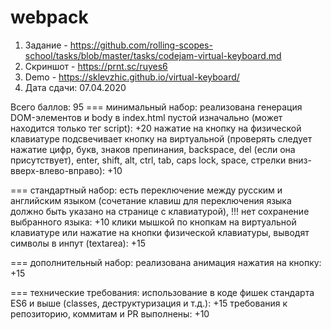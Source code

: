 # webpack
1. Задание - https://github.com/rolling-scopes-school/tasks/blob/master/tasks/codejam-virtual-keyboard.md
2. Скриншот - https://prnt.sc/ruyes6
3. Demo - https://sklevzhic.github.io/virtual-keyboard/
4. Дата сдачи: 07.04.2020 

Всего баллов: 95 
=== минимальный набор:
реализована генерация DOM-элементов и body в index.html пустой изначально (может находится только тег script): +20
нажатие на кнопку на физической клавиатуре подсвечивает кнопку на виртуальной (проверять следует нажатие цифр, букв, знаков препинания, backspace, del (если она присутствует), enter, shift, alt, ctrl, tab, caps lock, space, стрелки вниз-вверх-влево-вправо): +10

=== стандартный набор:
есть переключение между русским и английским языком (сочетание клавиш для переключения языка должно быть указано на странице с клавиатурой), !!! нет сохранение выбранного языка: +10
клики мышкой по кнопкам на виртуальной клавиатуре или нажатие на кнопки физической клавиатуры, выводят символы в инпут (textarea): +15

=== дополнительный набор:
реализована анимация нажатия на кнопку: +15

=== технические требования:
использование в коде фишек стандарта ES6 и выше (classes, деструктуризация и т.д.): +15
требования к репозиторию, коммитам и PR выполнены: +10

